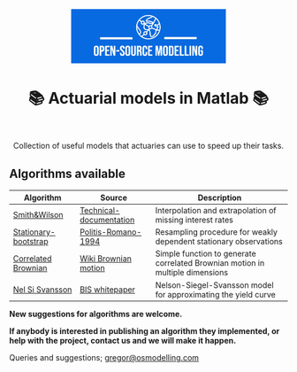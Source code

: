 <div align="center">
  <a href="https://github.com/open-source-modelling" target="_blank">
    <picture>
      <img src="images/OSM_logo.jpeg" width=280 alt="Logo"/>
    </picture>
  </a>
</div>

<h1 align="center" style="border-botom: none">
  <b>📚 Actuarial models in Matlab 📚
  </b>
</h1>

</br>

<p align="center">
    Collection of useful models that actuaries can use to speed up their tasks. 
</p>

## Algorithms available

| Algorithm              | Source                              | Description                                                                   |
| ---------------------- | ----------------------------------- | ------------------------------------------------------------------------------|
| [Smith&Wilson]         | [Technical-documentation]           | Interpolation and extrapolation of missing interest rates                     |
| [Stationary-bootstrap] | [Politis-Romano-1994]               | Resampling procedure for weakly dependent stationary observations             |
| [Correlated Brownian]  | [Wiki Brownian motion]              | Simple function to generate correlated Brownian motion in multiple dimensions |
| [Nel Si Svansson]      | [BIS whitepaper]                    | Nelson-Siegel-Svansson model for approximating the yield curve                |

[Smith&Wilson]: https://github.com/open-source-modelling/insurance_matlab/tree/main/smith_wilson
[Technical-documentation]: https://www.eiopa.europa.eu/sites/default/files/risk_free_interest_rate/12092019-technical_documentation.pdf
[Stationary-bootstrap]: https://github.com/open-source-modelling/insurance_matlab/tree/main/stationary_bootstrap
[Politis-Romano-1994]: https://www.researchgate.net/publication/254287565_The_Stationary_Bootstrap
[Correlated Brownian]: https://github.com/open-source-modelling/insurance_matlab/tree/main/correlated_brownian_motion
[Wiki Brownian motion]: https://en.wikipedia.org/wiki/Brownian_motion
[Nel Si Svansson]: https://github.com/open-source-modelling/insurance_matlab/tree/main/nelson_siegel_svansson
[BIS whitepaper]: https://www.bis.org/publ/bppdf/bispap25l.pdf


<b> New suggestions for algorithms are welcome. </b>

<b>If anybody is interested in publishing an algorithm they implemented, or help with the project, contact us and we will make it happen. </b>

Queries and suggestions; gregor@osmodelling.com
